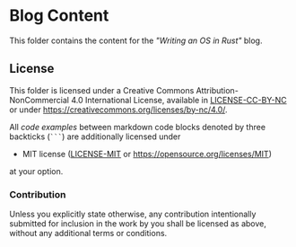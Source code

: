# Blog Content

This folder contains the content for the _"Writing an OS in Rust"_ blog.

## License

This folder is licensed under a Creative Commons Attribution-NonCommercial 4.0 International License, available in [LICENSE-CC-BY-NC](LICENSE-CC-BY-NC) or under <https://creativecommons.org/licenses/by-nc/4.0/>.

All _code examples_ between markdown code blocks denoted by three backticks (<code>\`\`\`</code>) are additionally licensed under
- MIT license ([LICENSE-MIT](../../LICENSE-MIT) or https://opensource.org/licenses/MIT)

at your option.

### Contribution

Unless you explicitly state otherwise, any contribution intentionally submitted for inclusion in the work by you shall be licensed as above, without any additional terms or conditions.
